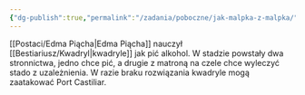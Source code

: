 ```yaml
---
{"dg-publish":true,"permalink":"/zadania/poboczne/jak-malpka-z-malpka/"}
---
```



[[Postaci/Edma Piącha\|Edma Piącha]] nauczył [[Bestiariusz/Kwadryl\|kwadryle]] jak pić alkohol. W stadzie powstały dwa stronnictwa, jedno chce pić, a drugie z matroną na czele chce wyleczyć stado z uzależnienia. W razie braku rozwiązania kwadryle mogą zaatakować Port Castiliar.